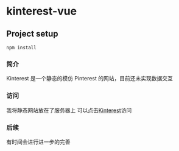# kinterest-vue

## Project setup

```
npm install
```

### 简介

Kinterest 是一个静态的模仿 Pinterest 的网站，目前还未实现数据交互

### 访问

我将静态网站放在了服务器上
可以点击[Kinterest](http://182.92.239.80/)访问

### 后续

有时间会进行进一步的完善
